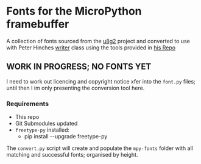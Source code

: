 # Fonts for the MicroPython framebuffer

A collection of fonts sourced from the [u8g2](https://github.com/olikraus/u8g2) project and converted to use with Peter Hinches [writer](https://github.com/peterhinch/micropython-font-to-py/tree/master/writer) class using the tools provided in [his Repo](https://github.com/peterhinch/micropython-font-to-py)

## WORK IN PROGRESS; NO FONTS YET
I need to work out licencing and copyright notice xfer into the `font.py` files; until then I im only presenting the conversion tool here.

### Requirements
* This repo
* Git Submodules updated
* `freetype-py` installed:
  * pip install --upgrade freetype-py

The `convert.py` script will create and populate the `mpy-fonts` folder with all matching and successful fonts; organised by height.
